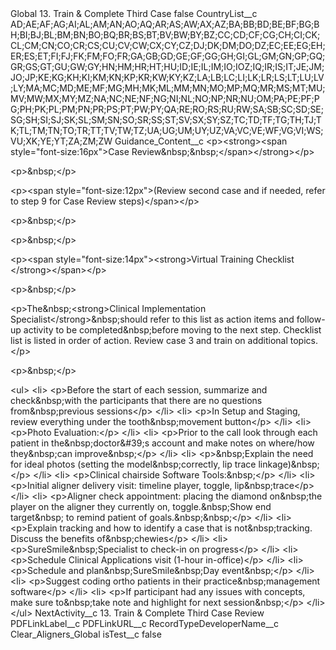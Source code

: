 <?xml version="1.0" encoding="UTF-8"?>
<CustomMetadata xmlns="http://soap.sforce.com/2006/04/metadata" xmlns:xsi="http://www.w3.org/2001/XMLSchema-instance" xmlns:xsd="http://www.w3.org/2001/XMLSchema">
    <label>Global 13. Train &amp; Complete Third Case</label>
    <protected>false</protected>
    <values>
        <field>CountryList__c</field>
        <value xsi:type="xsd:string">AD;AE;AF;AG;AI;AL;AM;AN;AO;AQ;AR;AS;AW;AX;AZ;BA;BB;BD;BE;BF;BG;BH;BI;BJ;BL;BM;BN;BO;BQ;BR;BS;BT;BV;BW;BY;BZ;CC;CD;CF;CG;CH;CI;CK;CL;CM;CN;CO;CR;CS;CU;CV;CW;CX;CY;CZ;DJ;DK;DM;DO;DZ;EC;EE;EG;EH;ER;ES;ET;FI;FJ;FK;FM;FO;FR;GA;GB;GD;GE;GF;GG;GH;GI;GL;GM;GN;GP;GQ;GR;GS;GT;GU;GW;GY;HN;HM;HR;HT;HU;ID;IE;IL;IM;IO;IOZ;IQ;IR;IS;IT;JE;JM;JO;JP;KE;KG;KH;KI;KM;KN;KP;KR;KW;KY;KZ;LA;LB;LC;LI;LK;LR;LS;LT;LU;LV;LY;MA;MC;MD;ME;MF;MG;MH;MK;ML;MM;MN;MO;MP;MQ;MR;MS;MT;MU;MV;MW;MX;MY;MZ;NA;NC;NE;NF;NG;NI;NL;NO;NP;NR;NU;OM;PA;PE;PF;PG;PH;PK;PL;PM;PN;PR;PS;PT;PW;PY;QA;RE;RO;RS;RU;RW;SA;SB;SC;SD;SE;SG;SH;SI;SJ;SK;SL;SM;SN;SO;SR;SS;ST;SV;SX;SY;SZ;TC;TD;TF;TG;TH;TJ;TK;TL;TM;TN;TO;TR;TT;TV;TW;TZ;UA;UG;UM;UY;UZ;VA;VC;VE;WF;VG;VI;WS;VU;XK;YE;YT;ZA;ZM;ZW</value>
    </values>
    <values>
        <field>Guidance_Content__c</field>
        <value xsi:type="xsd:string">&lt;p&gt;&lt;strong&gt;&lt;span style=&quot;font-size:16px&quot;&gt;Case Review&amp;nbsp;&amp;nbsp;​&lt;/span&gt;&lt;/strong&gt;&lt;/p&gt;

&lt;p&gt;&amp;nbsp;&lt;/p&gt;

&lt;p&gt;&lt;span style=&quot;font-size:12px&quot;&gt;(Review second case and if needed, refer to step 9 for Case Review steps)&lt;/span&gt;&lt;/p&gt;

&lt;p&gt;&amp;nbsp;&lt;/p&gt;

&lt;p&gt;&amp;nbsp;&lt;/p&gt;

&lt;p&gt;&lt;span style=&quot;font-size:14px&quot;&gt;&lt;strong&gt;Virtual Training Checklist​&lt;/strong&gt;&lt;/span&gt;&lt;/p&gt;

&lt;p&gt;&amp;nbsp;&lt;/p&gt;

&lt;p&gt;The&amp;nbsp;&lt;strong&gt;Clinical Implementation Specialist&lt;/strong&gt;&amp;nbsp;should refer to this list as action items and follow-up activity to be completed&amp;nbsp;before moving to the next step. Checklist list is listed in order of action. Review case 3 and train on additional topics.​&lt;/p&gt;

&lt;p&gt;&amp;nbsp;&lt;/p&gt;

&lt;ul&gt;
&lt;li&gt;
&lt;p&gt;Before the start of each session, summarize and check&amp;nbsp;with the participants that there are no questions from&amp;nbsp;previous sessions​&lt;/p&gt;
&lt;/li&gt;
&lt;li&gt;
&lt;p&gt;In Setup and Staging, review everything under the tooth&amp;nbsp;movement button​&lt;/p&gt;
&lt;/li&gt;
&lt;li&gt;
&lt;p&gt;Photo Evaluation:​&lt;/p&gt;
&lt;/li&gt;
&lt;li&gt;
&lt;p&gt;Prior to the call look through each patient in the&amp;nbsp;doctor&amp;#39;s account and make notes on where/how they&amp;nbsp;can improve&amp;nbsp;​&lt;/p&gt;
&lt;/li&gt;
&lt;li&gt;
&lt;p&gt;&amp;nbsp;Explain the need for ideal photos (setting the model&amp;nbsp;correctly, lip trace linkage)&amp;nbsp;​&lt;/p&gt;
&lt;/li&gt;
&lt;li&gt;
&lt;p&gt;Clinical chairside Software Tools:&amp;nbsp;​&lt;/p&gt;
&lt;/li&gt;
&lt;li&gt;
&lt;p&gt;Initial aligner delivery visit: timeline player, toggle, lip&amp;nbsp;trace​&lt;/p&gt;
&lt;/li&gt;
&lt;li&gt;
&lt;p&gt;Aligner check appointment: placing the diamond on&amp;nbsp;the player on the aligner they currently on, toggle.&amp;nbsp;Show end target&amp;nbsp; to remind patient of goals.&amp;nbsp;&amp;nbsp;​&lt;/p&gt;
&lt;/li&gt;
&lt;li&gt;
&lt;p&gt;Explain tracking and how to identify a case that is not&amp;nbsp;tracking. Discuss the benefits of&amp;nbsp;chewies​&lt;/p&gt;
&lt;/li&gt;
&lt;li&gt;
&lt;p&gt;SureSmile&amp;nbsp;Specialist to check-in on progress​&lt;/p&gt;
&lt;/li&gt;
&lt;li&gt;
&lt;p&gt;Schedule Clinical Applications visit (1-hour in-office)​&lt;/p&gt;
&lt;/li&gt;
&lt;li&gt;
&lt;p&gt;Schedule and plan&amp;nbsp;SureSmile&amp;nbsp;Day event&amp;nbsp;​&lt;/p&gt;
&lt;/li&gt;
&lt;li&gt;
&lt;p&gt;Suggest coding ortho patients in their practice&amp;nbsp;management software​&lt;/p&gt;
&lt;/li&gt;
&lt;li&gt;
&lt;p&gt;If participant had any issues with concepts, make sure to&amp;nbsp;take note and highlight for next session&amp;nbsp;​&lt;/p&gt;
&lt;/li&gt;
&lt;/ul&gt;</value>
    </values>
    <values>
        <field>NextActivity__c</field>
        <value xsi:type="xsd:string">13. Train &amp; Complete Third Case Review</value>
    </values>
    <values>
        <field>PDFLinkLabel__c</field>
        <value xsi:nil="true"/>
    </values>
    <values>
        <field>PDFLinkURL__c</field>
        <value xsi:nil="true"/>
    </values>
    <values>
        <field>RecordTypeDeveloperName__c</field>
        <value xsi:type="xsd:string">Clear_Aligners_Global</value>
    </values>
    <values>
        <field>isTest__c</field>
        <value xsi:type="xsd:boolean">false</value>
    </values>
</CustomMetadata>
